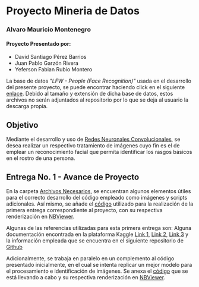 # Proyecto Mineria de Datos

### Alvaro Mauricio Montenegro

#### Proyecto Presentado por:
- David Santiago Pérez Barrios
- Juan Pablo Garzón Rivera
- Yeferson Fabian Rubio Montero

La base de datos *"LFW - People (Face Recognition)"* usada en el desarrollo del presente proyecto, se puede encontrar haciendo click en el siguiente [enlace](https://www.kaggle.com/atulanandjha/lfwpeople). Debido al tamaño y extensión de dicha base de datos, estos archivos no serán adjuntados al repositorio por lo que se deja al usuario la descarga propia.

## Objetivo

Mediante el desarrollo y uso de [Redes Neuronales Convolucionales](https://www.juanbarrios.com/redes-neurales-convolucionales/#:~:text=célula%20sea%20activada.-,Cómo%20estan%20construidas%20y%20cómo%20funcionan,un%20mapeo%20causal%20no-lineal.), se desea realizar un respectivo tratamiento de imágenes cuyo fin es el de emplear un reconocimiento facial que permita identificar los rasgos básicos en el rostro de una persona.

## Entrega No. 1 - Avance de Proyecto

En la carpeta [Archivos Necesarios](https://github.com/dsperezba/Proyecto-Mineria-de-Datos/tree/main/Archivos_Necesarios), se encuentran algunos elementos útiles para el correcto desarrollo del código empleado como imágenes y scripts adicionales. Así mismo, se añade el [código](https://github.com/dsperezba/Proyecto-Mineria-de-Datos/blob/main/Codigo.ipynb) utilizado para la realización de la primera entrega correspondiente al proyecto, con su respectiva renderización en [NBViewer](https://nbviewer.jupyter.org/github/dsperezba/Proyecto-Mineria-de-Datos/blob/main/Codigo.ipynb).

Algunas de las referencias utilizadas para esta primera entrega son: Alguna documentación encontrada en la plataforma Kaggle [Link 1](https://www.kaggle.com/serkanpeldek/face-recognition-on-olivetti-dataset/notebook), [Link 2](https://www.kaggle.com/serkanpeldek/face-detection-with-opencv/), [Link 3](https://www.kaggle.com/atulanandjha/lfwpeople) y la información empleada que se encuentra en el siguiente repositorio de [Github](https://github.com/opencv/opencv)

Adicionalmente, se trabaja en paralelo en un complemento al código presentado inicialmente, en el cual se intenta replicar un mejor modelo para el procesamiento e identificación de imágenes. Se anexa el [código](https://github.com/dsperezba/Proyecto-Mineria-de-Datos/blob/main/En_Proceso/Codigo-Opcional.ipynb) que se está llevando a cabo y su respectiva renderización en [NBViewer](https://nbviewer.jupyter.org/github/dsperezba/Proyecto-Mineria-de-Datos/blob/main/En_Proceso/Codigo-Opcional.ipynb).
